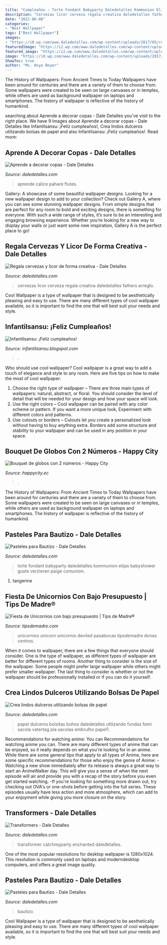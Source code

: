 ```yaml
---
title: "Cumpleaños : Torte Fondant Babyparty Daledetalles Kommunion Elijas Babyshower Guste Verzieren Paige Comunion"
description: "Cervezas licor cerveza regala creativa daledetalles fathers arreglo"
date: "2022-06-08"
categories:
- "Best Wallpaper"
tags: ["Best Wallpaper"]
images:
- "https://i0.wp.com/www.daledetalles.com/wp-content/uploads/2017/05/regala-cervezas-y-licor-de-forma-creativa11.jpg?resize=564%2C752"
featuredImage: "https://i2.wp.com/www.daledetalles.com/wp-content/uploads/2016/06/pastel-para-bautizo14.jpg"
featured_image: "https://i2.wp.com/www.daledetalles.com/wp-content/uploads/2016/02/transformers15.jpg"
image: "https://i0.wp.com/www.daledetalles.com/wp-content/uploads/2017/05/regala-cervezas-y-licor-de-forma-creativa11.jpg?resize=564%2C752"
ShowToc: true
author: "Ms. Anya Boyer"
---
```



The History of Wallpapers: From Ancient Times to Today
Wallpapers have been around for centuries and there are a variety of them to choose from. Some wallpapers were created to be seen on large canvases or in temples, while others are used as background wallpaper on laptops and smartphones. The history of wallpaper is reflective of the history of humankind.

	

		
searching about Aprende a decorar copas - Dale Detalles you've visit to the right place. We have 9 Images about Aprende a decorar copas - Dale Detalles like Infantilsansu: ¡Feliz cumpleaños!, Crea lindos dulceros utilizando bolsas de papel and also Infantilsansu: ¡Feliz cumpleaños!. Read more:
		
    
## Aprende A Decorar Copas - Dale Detalles

<img loading=lazy src="https://i2.wp.com/www.daledetalles.com/wp-content/uploads/2017/06/copas-decoradas22.jpg" onerror="this.onerror=null;this.src='https://tse2.mm.bing.net/th?id=OIP.VMJ1gIWGDH2gmlfpCblmKAHaLQ&amp;pid=15.1';" alt="Aprende a decorar copas - Dale Detalles">

_Source: daledetalles.com_

>aprende calice pahare flutes. 

	

Gallery: A showcase of some beautiful wallpaper designs.
Looking for a new wallpaper design to add to your collection? Check out Gallery A, where you can see some stunning wallpaper designs. From simple designs that are perfect for any room to bold and exciting designs, there is something for everyone. With such a wide range of styles, it’s sure to be an interesting and engaging browsing experience. Whether you’re looking for a new way to display your walls or just want some new inspiration, Gallery A is the perfect place to go!





	
	
    
## Regala Cervezas Y Licor De Forma Creativa - Dale Detalles

<img loading=lazy src="https://i0.wp.com/www.daledetalles.com/wp-content/uploads/2017/05/regala-cervezas-y-licor-de-forma-creativa11.jpg?resize=564%2C752" onerror="this.onerror=null;this.src='https://tse3.mm.bing.net/th?id=OIP.cQPI-4DAZJw5xwcqliN6VQHaJ4&amp;pid=15.1';" alt="Regala cervezas y licor de forma creativa - Dale Detalles">

_Source: daledetalles.com_

>cervezas licor cerveza regala creativa daledetalles fathers arreglo. 

	

Cool Wallpaper is a type of wallpaper that is designed to be aesthetically pleasing and easy to use. There are many different types of cool wallpaper available, so it is important to find the one that will best suit your needs and style.

    
## Infantilsansu: ¡Feliz Cumpleaños!

<img loading=lazy src="http://1.bp.blogspot.com/-pIsTdLU9b0M/VDJ3wiEXeeI/AAAAAAAAEYM/VGugy7UmcqU/s1600/cumple.png" onerror="this.onerror=null;this.src='https://tse3.mm.bing.net/th?id=OIP.G6gmhM0j0go_g2MtTdqocAHaGi&amp;pid=15.1';" alt="Infantilsansu: ¡Feliz cumpleaños!">

_Source: infantilsansu.blogspot.com_

>. 

	

Who should use cool wallpaper?
Cool wallpaper is a great way to add a touch of elegance and style to any room. Here are five tips on how to make the most of cool wallpaper: 
1) Choose the right type of wallpaper – There are three main types of wallpapers: natural, abstract, or floral. You should consider the level of detail that will be needed for your design and how your space will look. 
2) Use the right colors – Cool wallpaper can be paired with any color scheme or pattern. If you want a more unique look, Experiment with different colors and patterns. 
3) Use cutouts or borders – Cutouts let you create a personalized look without having to buy anything extra. Borders add some structure and stability to your wallpaper and can be used in any position in your space.

    
## Bouquet De Globos Con 2 Números - Happy City

<img loading=lazy src="https://happycity.ec/wp-content/uploads/2020/05/WhatsApp-Image-2020-04-18-at-11.30.31-576x1024.jpeg" onerror="this.onerror=null;this.src='https://tse3.mm.bing.net/th?id=OIP.iydz-SUF88CbkRsQBXOOPQHaNK&amp;pid=15.1';" alt="Bouquet de globos con 2 números - Happy City">

_Source: happycity.ec_

>. 

	

The History of Wallpapers: From Ancient Times to Today
Wallpapers have been around for centuries and there are a variety of them to choose from. Some wallpapers were created to be seen on large canvases or in temples, while others are used as background wallpaper on laptops and smartphones. The history of wallpaper is reflective of the history of humankind.

    
## Pasteles Para Bautizo - Dale Detalles

<img loading=lazy src="https://i2.wp.com/www.daledetalles.com/wp-content/uploads/2016/06/pastel-para-bautizo14.jpg" onerror="this.onerror=null;this.src='https://tse3.mm.bing.net/th?id=OIP.fi8Mzh-p7zr6qPQcPXKazgHaJ4&amp;pid=15.1';" alt="Pasteles para Bautizo - Dale Detalles">

_Source: daledetalles.com_

>torte fondant babyparty daledetalles kommunion elijas babyshower guste verzieren paige comunion. 

	

1. tangerine 

    
## Fiesta De Unicornios Con Bajo Presupuesto | Tips De Madre®

<img loading=lazy src="http://tipsdemadre.com/wp-content/uploads/2018/02/postres-unicornios-fresas.jpg" onerror="this.onerror=null;this.src='https://tse4.mm.bing.net/th?id=OIP.WuYVGjl7OSA2x8SfbCSqfgHaJ4&amp;pid=15.1';" alt="Fiesta de Unicornios con bajo presupuesto | Tips de Madre®">

_Source: tipsdemadre.com_

>unicornios unicorn unicornio deviled pasabocas tipsdemadre donas centros. 

	

When it comes to wallpaper, there are a few things that everyone should consider. One is the type of wallpaper, as different types of wallpaper are better for different types of rooms. Another thing to consider is the size of the wallpaper. Some people might prefer large wallpaper while others might prefer smaller wallpaper. The last thing to consider is whether or not the wallpaper should be professionally installed or if you can do it yourself.

    
## Crea Lindos Dulceros Utilizando Bolsas De Papel

<img loading=lazy src="https://i2.wp.com/www.daledetalles.com/wp-content/uploads/2017/05/bolsas-de-papel1.jpg" onerror="this.onerror=null;this.src='https://tse4.mm.bing.net/th?id=OIP.1ntrnR-gs39M9FqA4iJUzgHaJ4&amp;pid=15.1';" alt="Crea lindos dulceros utilizando bolsas de papel">

_Source: daledetalles.com_

>papel dulceros bolsitas buhos daledetalles utilizando fundas fomi sacola vatertag pia sacolas embrulho papel1. 

	

Recommendations for watching anime: You can
Recommendations for watching anime you can. There are many different types of anime that can be enjoyed, so it really depends on what you're looking for in an anime. While there are some general tips that apply to all types of Anime, here are some specific recommendations for those who enjoy the genre of Anime: 
-Watching a new show immediately after its release is always a great way to start an AnimeWalker day. This will give you a sense of when the next episode will air and provide you with a recap of the story before you even get started watching. 
-If you're looking for something more drawn out, try checking out OVA's or one-shots before getting into the full series. These episodes usually have less action and more atmosphere, which can add to your enjoyment while giving you more closure on the story.

    
## Transformers - Dale Detalles

<img loading=lazy src="https://i2.wp.com/www.daledetalles.com/wp-content/uploads/2016/02/transformers15.jpg" onerror="this.onerror=null;this.src='https://tse2.mm.bing.net/th?id=OIP.43UnoiBpZ9I9csYwGFnDTgHaLJ&amp;pid=15.1';" alt="Transformers - Dale Detalles">

_Source: daledetalles.com_

>transformer catchmyparty enchanted daledetalles. 

	

One of the most popular resolutions for desktop wallpaper is 1280x1024. This resolution is commonly used on laptops and moderndesktop computers, and offers a great image quality.

    
## Pasteles Para Bautizo - Dale Detalles

<img loading=lazy src="https://i0.wp.com/www.daledetalles.com/wp-content/uploads/2016/06/pastel-para-bautizo28.jpg" onerror="this.onerror=null;this.src='https://tse3.mm.bing.net/th?id=OIP.0Lwge8J0R85BmQzKHLBJvAHaLH&amp;pid=15.1';" alt="Pasteles para Bautizo - Dale Detalles">

_Source: daledetalles.com_

>bautizo. 

	

Cool Wallpaper is a type of wallpaper that is designed to be aesthetically pleasing and easy to use. There are many different types of cool wallpaper available, so it is important to find the one that will best suit your needs and style.

